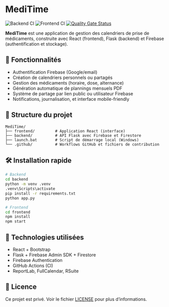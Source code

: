 # MediTime

![Backend CI](https://github.com/mtx26/medic/actions/workflows/backend-ci.yml/badge.svg)
![Frontend CI](https://github.com/mtx26/medic/actions/workflows/frontend-ci.yml/badge.svg)
[![Quality Gate Status](https://sonarcloud.io/api/project_badges/measure?project=mtx26_medic&metric=alert_status)](https://sonarcloud.io/summary/new_code?id=mtx26_medic)

**MediTime** est une application de gestion des calendriers de prise de médicaments, construite avec React (frontend), Flask (backend) et Firebase (authentification et stockage).

## 🚀 Fonctionnalités

- Authentification Firebase (Google/email)
- Création de calendriers personnels ou partagés
- Gestion des médicaments (horaire, dose, alternance)
- Génération automatique de plannings mensuels PDF
- Système de partage par lien public ou utilisateur Firebase
- Notifications, journalisation, et interface mobile-friendly

## 📁 Structure du projet

```
MediTime/
├── frontend/         # Application React (interface)
├── backend/          # API Flask avec Firebase et Firestore
├── launch.bat        # Script de démarrage local (Windows)
└── .github/          # Workflows GitHub et fichiers de contribution
```

## 🛠️ Installation rapide

```bash
# Backend
cd backend
python -m venv .venv
.venv\Scripts\activate
pip install -r requirements.txt
python app.py

# Frontend
cd frontend
npm install
npm start
```

## 🧠 Technologies utilisées

- React + Bootstrap
- Flask + Firebase Admin SDK + Firestore
- Firebase Authentication
- GitHub Actions (CI)
- ReportLab, FullCalendar, RSuite

## 📄 Licence

Ce projet est privé. Voir le fichier [LICENSE](./LICENSE) pour plus d’informations.